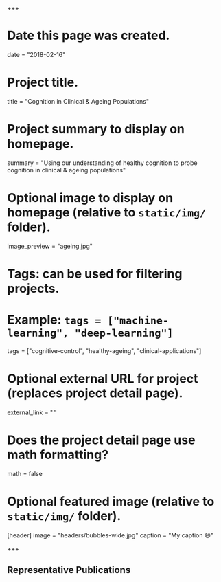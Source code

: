 +++
# Date this page was created.
date = "2018-02-16"

# Project title.
title = "Cognition in Clinical & Ageing Populations"

# Project summary to display on homepage.
summary = "Using our understanding of healthy cognition to probe cognition in clinical & ageing populations"

# Optional image to display on homepage (relative to `static/img/` folder).
image_preview = "ageing.jpg"

# Tags: can be used for filtering projects.
# Example: `tags = ["machine-learning", "deep-learning"]`
tags = ["cognitive-control", "healthy-ageing", "clinical-applications"]

# Optional external URL for project (replaces project detail page).
external_link = ""

# Does the project detail page use math formatting?
math = false

# Optional featured image (relative to `static/img/` folder).
[header]
image = "headers/bubbles-wide.jpg"
caption = "My caption :smile:"

+++

## Representative Publications